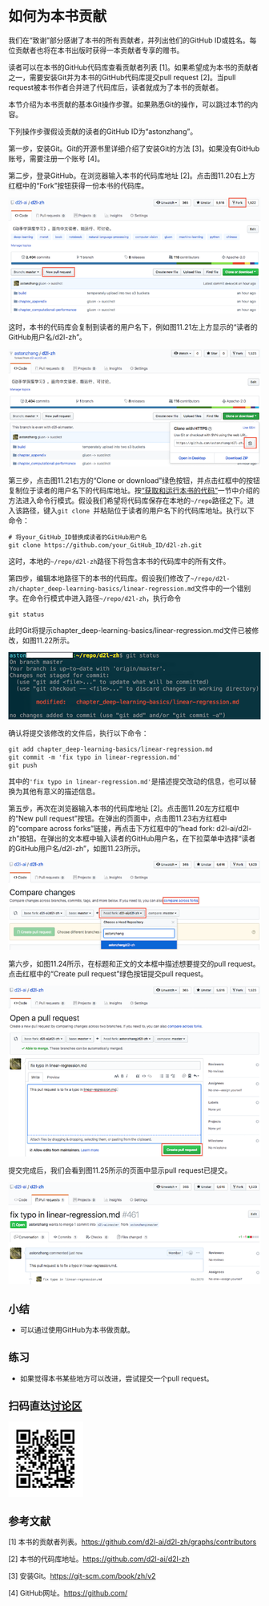 # 如何为本书贡献

我们在“致谢”部分感谢了本书的所有贡献者，并列出他们的GitHub ID或姓名。每位贡献者也将在本书出版时获得一本贡献者专享的赠书。

读者可以在本书的GitHub代码库查看贡献者列表 [1]。如果希望成为本书的贡献者之一，需要安装Git并为本书的GitHub代码库提交pull request [2]。当pull request被本书作者合并进了代码库后，读者就成为了本书的贡献者。

本节介绍为本书贡献的基本Git操作步骤。如果熟悉Git的操作，可以跳过本节的内容。

下列操作步骤假设贡献的读者的GitHub ID为“astonzhang”。

第一步，安装Git。Git的开源书里详细介绍了安装Git的方法 [3]。如果没有GitHub账号，需要注册一个账号 [4]。

第二步，登录GitHub。在浏览器输入本书的代码库地址 [2]。点击图11.20右上方红框中的“Fork”按钮获得一份本书的代码库。

![代码库的页面](../img/contrib01.png)


这时，本书的代码库会复制到读者的用户名下，例如图11.21左上方显示的“读者的GitHub用户名/d2l-zh”。

![复制代码库](../img/contrib02.png)

第三步，点击图11.21右方的“Clone or download”绿色按钮，并点击红框中的按钮复制位于读者的用户名下的代码库地址。按[“获取和运行本书的代码”](../chapter_prerequisite/install.md)一节中介绍的方法进入命令行模式。假设我们希望将代码库保存在本地的`~/repo`路径之下。进入该路径，键入`git clone `并粘贴位于读者的用户名下的代码库地址。执行以下命令：

```
# 将your_GitHub_ID替换成读者的GitHub用户名
git clone https://github.com/your_GitHub_ID/d2l-zh.git
```

这时，本地的`~/repo/d2l-zh`路径下将包含本书的代码库中的所有文件。

第四步，编辑本地路径下的本书的代码库。假设我们修改了`~/repo/d2l-zh/chapter_deep-learning-basics/linear-regression.md`文件中的一个错别字。在命令行模式中进入路径`~/repo/d2l-zh`，执行命令

```
git status
```

此时Git将提示chapter_deep-learning-basics/linear-regression.md文件已被修改，如图11.22所示。

![Git提示“chapter_deep-learning-basics/linear-regression.md”文件已被修改](../img/contrib03.png)

确认将提交该修改的文件后，执行以下命令：

```
git add chapter_deep-learning-basics/linear-regression.md
git commit -m 'fix typo in linear-regression.md'
git push
```

其中的`'fix typo in linear-regression.md'`是描述提交改动的信息，也可以替换为其他有意义的描述信息。


第五步，再次在浏览器输入本书的代码库地址 [2]。点击图11.20左方红框中的“New pull request”按钮。在弹出的页面中，点击图11.23右方红框中的“compare across forks”链接，再点击下方红框中的“head fork: d2l-ai/d2l-zh”按钮。在弹出的文本框中输入读者的GitHub用户名，在下拉菜单中选择“读者的GitHub用户名/d2l-zh”，如图11.23所示。


![选择改动来源所在的代码库](../img/contrib04.png)


第六步，如图11.24所示，在标题和正文的文本框中描述想要提交的pull request。点击红框中的“Create pull request”绿色按钮提交pull request。

![描述并提交pull request](../img/contrib05.png)


提交完成后，我们会看到图11.25所示的页面中显示pull request已提交。

![显示pull request已提交](../img/contrib06.png)


## 小结

* 可以通过使用GitHub为本书做贡献。


## 练习

* 如果觉得本书某些地方可以改进，尝试提交一个pull request。


## 扫码直达[讨论区](https://discuss.gluon.ai/t/topic/7570)

![](../img/qr_how-to-contribute.svg)


## 参考文献

[1] 本书的贡献者列表。https://github.com/d2l-ai/d2l-zh/graphs/contributors

[2] 本书的代码库地址。https://github.com/d2l-ai/d2l-zh

[3] 安装Git。https://git-scm.com/book/zh/v2

[4] GitHub网址。https://github.com/
